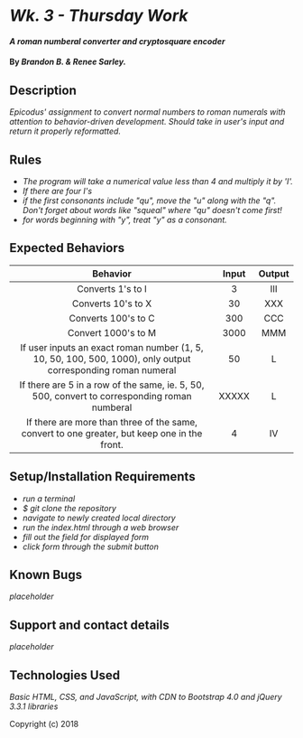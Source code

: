 # _Wk. 3 - Thursday Work_

#### _A roman numberal converter and cryptosquare encoder_

#### By _**Brandon B. & Renee Sarley.**_

## Description

_Epicodus' assignment to convert normal numbers to roman numerals with attention to behavior-driven development. Should take in user's input and return it properly reformatted._

## Rules
* _The program will take a numerical value less than 4 and multiply it by 'I'._
* _If there are four I's_
* _if the first consonants include "qu", move the "u" along with the "q". Don't forget about words like "squeal" where "qu" doesn't come first!_
* _for words beginning with "y", treat "y" as a consonant._

## Expected Behaviors

|Behavior  |     Input     | Output|
|:----------:|:-------------:|:------:|
| Converts 1's to I | 3 | III |
| Converts 10's to X | 30  | XXX |
| Converts 100's to C  | 300 | CCC |
| Convert 1000's to M | 3000 | MMM |
| If user inputs an exact roman number (1, 5, 10, 50, 100, 500, 1000), only output corresponding roman numeral | 50 | L |
| If there are 5 in a row of the same, ie. 5, 50, 500, convert to corresponding roman numberal | XXXXX | L |
| If there are more than three of the same, convert to one greater, but keep one in the front. | 4 | IV |

## Setup/Installation Requirements

* _run a terminal_
* _$ git clone the repository_
* _navigate to newly created local directory_
* _run the index.html through a web browser_
* _fill out the field for displayed form_
* _click form through the submit button_

## Known Bugs

_placeholder_

## Support and contact details

_placeholder_

## Technologies Used

_Basic HTML, CSS, and JavaScript, with CDN to Bootstrap 4.0 and jQuery 3.3.1 libraries_

Copyright (c) 2018
